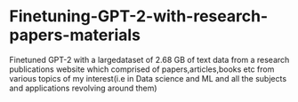 # Finetuning-GPT-2-with-research-papers-materials
Finetuned GPT-2 with a largedataset of 2.68 GB of text data from a research publications website which comprised of papers,articles,books etc from various topics of my interest(i.e in Data science and ML and all the subjects and applications revolving around them)

